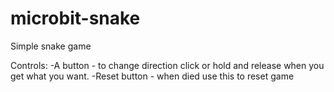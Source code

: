 # microbit-snake
Simple snake game
 
Controls:
-A button - to change direction click or hold and release when you get what you want.
-Reset button - when died use this to reset game
